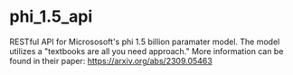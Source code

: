 # phi_1.5_api
RESTful API for Micrososoft's phi 1.5 billion paramater model. The model utilizes a "textbooks are all you need approach." More information can be found in their paper: https://arxiv.org/abs/2309.05463

